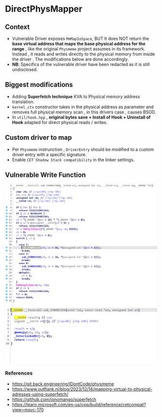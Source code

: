 # DirectPhysMapper

## Context

- Vulnerable Driver exposes `MmMapIoSpace`, BUT It does NOT return the **base virtual address that maps the base physical address for the range** , like the original `Physmeme` project assumes in its framework. Instead , it reads and writes directly to the physical memory from inside the driver . The modifications below are done accordingly.
- **NB**: Specifics of the vulnerable driver have been redacted as it is still undisclosed.

## Biggest modifications

- Adding **Superfetch technique** KVA to Physical memory address translation.
- `kernel_ctx` constructor takes in the physical address as parameter and removes full physical memory scan , in this drivers case , causes BSOD. 
- In `util/hook.hpp` , **original bytes save + Install of Hook + Uninstall of Hook** adapted for direct physical reads / writes.  

## Custom driver to map

- Per `Physmeme` instrunction , `DriverEntry` should be modified to a custom driver entry with a specific signature.
- Enable `CET Shadow Stack compatibility` in the linker settings.  

## Vulnerable Write Function

![Alt text](./screenshots/write_ioctl_1.png)
![Alt text](./screenshots/write_ioctl_2.png)

### References

- https://git.back.engineering/IDontCode/physmeme
- https://www.outflank.nl/blog/2023/12/14/mapping-virtual-to-physical-adresses-using-superfetch/
- https://github.com/jonomango/superfetch
- https://learn.microsoft.com/en-us/cpp/build/reference/cetcompat?view=msvc-170
